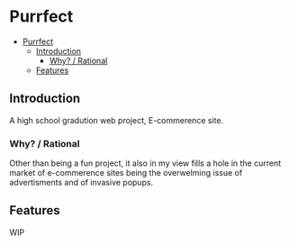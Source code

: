 # Purrfect

- [Purrfect](#purrfect)
  - [Introduction](#introduction)
    - [Why? / Rational](#why--rational)
  - [Features](#features)

## Introduction

A high school gradution web project, E-commerence site.

### Why? / Rational

Other than being a fun project, it also in my view fills a hole in the current market of e-commerence sites being the overwelming issue of advertisments and of invasive popups.

## Features

WIP

